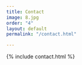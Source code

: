 ```yaml
---
title: Contact
image: 8.jpg
order: "4"
layout: default
permalink: "/contact.html"

---
```

{% include contact.html %}